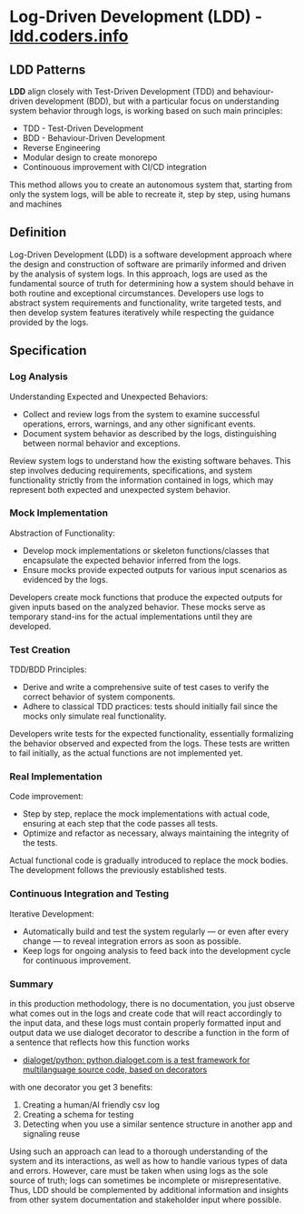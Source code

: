 # Log-Driven Development (LDD) - [ldd.coders.info](http://ldd.coders.info)


## LDD Patterns

**LDD** align closely with Test-Driven Development (TDD) and behaviour-driven development (BDD), but with a particular focus on understanding system behavior through logs, is working based on such main principles:

+ TDD - Test-Driven Development
+ BDD - Behaviour-Driven Development
+ Reverse Engineering
+ Modular design to create monorepo
+ Continouous improvement with CI/CD integration

This method allows you to create an autonomous system that, starting from only the system logs, will be able to recreate it, step by step, using humans and machines



## Definition

Log-Driven Development (LDD) is a software development approach where the design and construction of software are primarily informed and driven by the analysis of system logs. In this approach, logs are used as the fundamental source of truth for determining how a system should behave in both routine and exceptional circumstances. Developers use logs to abstract system requirements and functionality, write targeted tests, and then develop system features iteratively while respecting the guidance provided by the logs.


## Specification


### Log Analysis
 Understanding Expected and Unexpected Behaviors:
 
- Collect and review logs from the system to examine successful operations, errors, warnings, and any other significant events.
- Document system behavior as described by the logs, distinguishing between normal behavior and exceptions.

Review system logs to understand how the existing software behaves. This step involves deducing requirements, specifications, and system functionality strictly from the information contained in logs, which may represent both expected and unexpected system behavior.


### Mock Implementation
Abstraction of Functionality:
- Develop mock implementations or skeleton functions/classes that encapsulate the expected behavior inferred from the logs.
- Ensure mocks provide expected outputs for various input scenarios as evidenced by the logs.

Developers create mock functions that produce the expected outputs for given inputs based on the analyzed behavior. 
These mocks serve as temporary stand-ins for the actual implementations until they are developed.


### Test Creation
TDD/BDD Principles:
- Derive and write a comprehensive suite of test cases to verify the correct behavior of system components.
- Adhere to classical TDD practices: tests should initially fail since the mocks only simulate real functionality.

Developers write tests for the expected functionality, essentially formalizing the behavior observed and expected from the logs. 
These tests are written to fail initially, as the actual functions are not implemented yet.

### Real Implementation
Code improvement:
- Step by step, replace the mock implementations with actual code, ensuring at each step that the code passes all tests.
- Optimize and refactor as necessary, always maintaining the integrity of the tests.

Actual functional code is gradually introduced to replace the mock bodies. 
The development follows the previously established tests.


### Continuous Integration and Testing
Iterative Development:
- Automatically build and test the system regularly — or even after every change — to reveal integration errors as soon as possible.
- Keep logs for ongoing analysis to feed back into the development cycle for continuous improvement.


### Summary 

in this production methodology, there is no documentation, you just observe what comes out in the logs and create code that will react accordingly to the input data, and these logs must contain properly formatted input and output data
we use dialoget decorator to describe a function in the form of a sentence that reflects how this function works
+ [dialoget/python: python.dialoget.com is a test framework for multilanguage source code, based on decorators](https://github.com/dialoget/python)

with one decorator you get 3 benefits: 
1. Creating a human/AI friendly csv log
2. Creating a schema for testing
3. Detecting when you use a similar sentence structure in another app and signaling reuse


Using such an approach can lead to a thorough understanding of the system and its interactions, as well as how to handle various types of data and errors. 
However, care must be taken when using logs as the sole source of truth; logs can sometimes be incomplete or misrepresentative. 
Thus, LDD should be complemented by additional information and insights from other system documentation and stakeholder input where possible.










